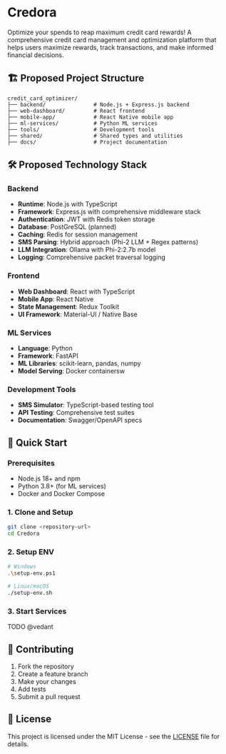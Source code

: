 # Credora
Optimize your spends to reap maximum credit card rewards!
A comprehensive credit card management and optimization platform that helps users maximize rewards, track transactions, and make informed financial decisions.

## 🏗️ Proposed Project Structure
```
credit_card_optimizer/
├── backend/               # Node.js + Express.js backend
├── web-dashboard/         # React frontend
├── mobile-app/            # React Native mobile app
├── ml-services/           # Python ML services
├── tools/                 # Development tools
├── shared/                # Shared types and utilities
├── docs/                  # Project documentation
```

## 🛠️ Proposed Technology Stack

### Backend
- **Runtime**: Node.js with TypeScript
- **Framework**: Express.js with comprehensive middleware stack
- **Authentication**: JWT with Redis token storage
- **Database**: PostGreSQL (planned)
- **Caching**: Redis for session management
- **SMS Parsing**: Hybrid approach (Phi-2 LLM + Regex patterns)
- **LLM Integration**: Ollama with Phi-2:2.7b model
- **Logging**: Comprehensive packet traversal logging

### Frontend
- **Web Dashboard**: React with TypeScript
- **Mobile App**: React Native
- **State Management**: Redux Toolkit
- **UI Framework**: Material-UI / Native Base

### ML Services
- **Language**: Python
- **Framework**: FastAPI
- **ML Libraries**: scikit-learn, pandas, numpy
- **Model Serving**: Docker containersw

### Development Tools
- **SMS Simulator**: TypeScript-based testing tool
- **API Testing**: Comprehensive test suites
- **Documentation**: Swagger/OpenAPI specs

## 🚀 Quick Start

### Prerequisites
- Node.js 18+ and npm
- Python 3.8+ (for ML services)
- Docker and Docker Compose

### 1. Clone and Setup
   ```bash
   git clone <repository-url>
   cd Credora
   
   ```

### 2. Setup ENV
   ```bash
# Windows
.\setup-env.ps1
   
# Linux/macOS
./setup-env.sh
   ```
   
### 3. Start Services
 TODO @vedant

## 🤝 Contributing

1. Fork the repository
2. Create a feature branch
3. Make your changes
4. Add tests
5. Submit a pull request

## 📄 License

This project is licensed under the MIT License - see the [LICENSE](LICENSE) file for details.
